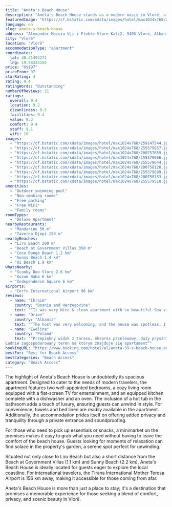 ```yaml
---
title: "Aneta's Beach House"
description: "Aneta's Beach House stands as a modern oasis in Vlorë, a mere 700 meters from the pristine Liro Beach."
featuredImage: "https://cf.bstatic.com/xdata/images/hotel/max1024x768/259147544.jpg?k=eb6532b09f6335f602f7635b4b7b30cab4cc56385b613659ef874a9f482dfe54&o=&hp=1"
language: en
slug: aneta-s-beach-house
address: "Alexander Moisiu Uji i Ftohte Vlore Kati2, 9405 Vlorë, Albania"
city: "Vlorë"
location: "Vlorë"
accommodationType: "apartment"
coordinates:
  lat: 40.41494271
  lng: 19.48333156
price: "US$97"
priceFrom: 97
starRating: 3
rating: 9.4
ratingWords: "Outstanding"
numberOfReviews: 21
ratings:
  overall: 9.4
  location: 9.2
  cleanliness: 9.5
  facilities: 9.4
  value: 9.3
  comfort: 9.4
  staff: 9.1
  wifi: 10
images:
  - "https://cf.bstatic.com/xdata/images/hotel/max1024x768/259147544.jpg?k=eb6532b09f6335f602f7635b4b7b30cab4cc56385b613659ef874a9f482dfe54&o=&hp=1"
  - "https://cf.bstatic.com/xdata/images/hotel/max1024x768/255579657.jpg?k=dd81a6c90ee212870e9c9a5998f6ed22f0466c8362fe60be8f1762cf4f12da2b&o=&hp=1"
  - "https://cf.bstatic.com/xdata/images/hotel/max1024x768/200757659.jpg?k=081649401eea4c6ebc177c05d3963a6e651442852e0cd30e3fc2e9af3a67f6e0&o=&hp=1"
  - "https://cf.bstatic.com/xdata/images/hotel/max1024x768/255579666.jpg?k=13b06483ea2735b706423f32806d0737ca9941f34eca052c12509a30dbcdb714&o=&hp=1"
  - "https://cf.bstatic.com/xdata/images/hotel/max1024x768/255579644.jpg?k=7658034aea885828d5a1af3989fa4e788d027e59e5067405acf48a20debf5860&o=&hp=1"
  - "https://cf.bstatic.com/xdata/images/hotel/max1024x768/200758128.jpg?k=691572368f7b1790e77a768be9d18ecc39f7a60c2c7dab96d6a144e7c35d500d&o=&hp=1"
  - "https://cf.bstatic.com/xdata/images/hotel/max1024x768/255579699.jpg?k=c7cff35dfa446a4db67118d5644093d3998321b0eb62b9955bde21493ed127d4&o=&hp=1"
  - "https://cf.bstatic.com/xdata/images/hotel/max1024x768/200758133.jpg?k=d7edd4127b47d8b2a91012d863caeee8696c2a8bf10952b5ab971396590b8329&o=&hp=1"
  - "https://cf.bstatic.com/xdata/images/hotel/max1024x768/255579518.jpg?k=d50e283e4f0fc156ae8edc322b71f341da0aa11677efa2ee7a57cfbe47ad59ef&o=&hp=1"
amenities:
  - "Outdoor swimming pool"
  - "Non-smoking rooms"
  - "Free parking"
  - "Free WiFi"
  - "Family rooms"
roomTypes:
  - "Deluxe Apartment"
nearbyRestaurants:
  - "Mandarine 50 m"
  - "Taverna Djepi 150 m"
nearbyBeaches:
  - "Liro Beach 200 m"
  - "Beach at Government Villas 350 m"
  - "Coco Bongo Beach 1.2 km"
  - "Sunny Beach 1.4 km"
  - "Ri Beach 1.9 km"
whatsNearby:
  - "Scooby Doo Vlore 2.6 km"
  - "Kuzum Baba 6 km"
  - "Independence Square 6 km"
airports:
  - "Corfu International Airport 96 km"
reviews:
  - name: "Ibraim"
    country: "Bosnia and Herzegovina"
    text: "“It was very Nice & clean apartment with so beautiful Sea view! The host Ms. Aneta was very kind Lady. Everything you need for Nice and plesant stay, you have in the apartment. Highly recoomanded.”"
  - name: "Orion"
    country: "Albania"
    text: "“The host was very welcoming, and the house was spotless. I enjoyed the balcony the most, very spacious and beautiful view. By”"
  - name: "Ewelina"
    country: "Poland"
    text: "“Przepiękny widok z tarasu, ekspres przelewowy, duży prysznic
Ładnie zagospodarowany teren na którym znajduje się apartament”"
bookingURL: "https://www.booking.com/hotel/al/aneta-39-s-beach-house.en-gb.html?aid=8035640"
bestFor: "Best for Beach Access"
bestCategories: "Beach Access"
category: "Beach Access"
---
```


The highlight of Aneta's Beach House is undoubtedly its spacious apartment. Designed to cater to the needs of modern travelers, the apartment features two well-appointed bedrooms, a cozy living room equipped with a flat-screen TV for entertainment, and an equipped kitchen complete with a dishwasher and an oven. The inclusion of a hot tub in the bathroom adds a touch of luxury, ensuring guests can unwind in style. For convenience, towels and bed linen are readily available in the apartment. Additionally, the accommodation prides itself on offering added privacy and tranquility through a private entrance and soundproofing.

For those who need to pick up essentials or snacks, a minimarket on the premises makes it easy to grab what you need without having to leave the comfort of the beach house. Guests looking for moments of relaxation can find solace in the property's garden, a serene spot perfect for unwinding.

Situated not only close to Liro Beach but also a short distance from the Beach at Government Villas (1.1 km) and Sunny Beach (2.2 km), Aneta's Beach House is ideally located for guests eager to explore the local coastline. For international travelers, the Tirana International Mother Teresa Airport is 156 km away, making it accessible for those coming from afar.

Aneta's Beach House is more than just a place to stay; it's a destination that promises a memorable experience for those seeking a blend of comfort, privacy, and scenic beauty in Vlorë.